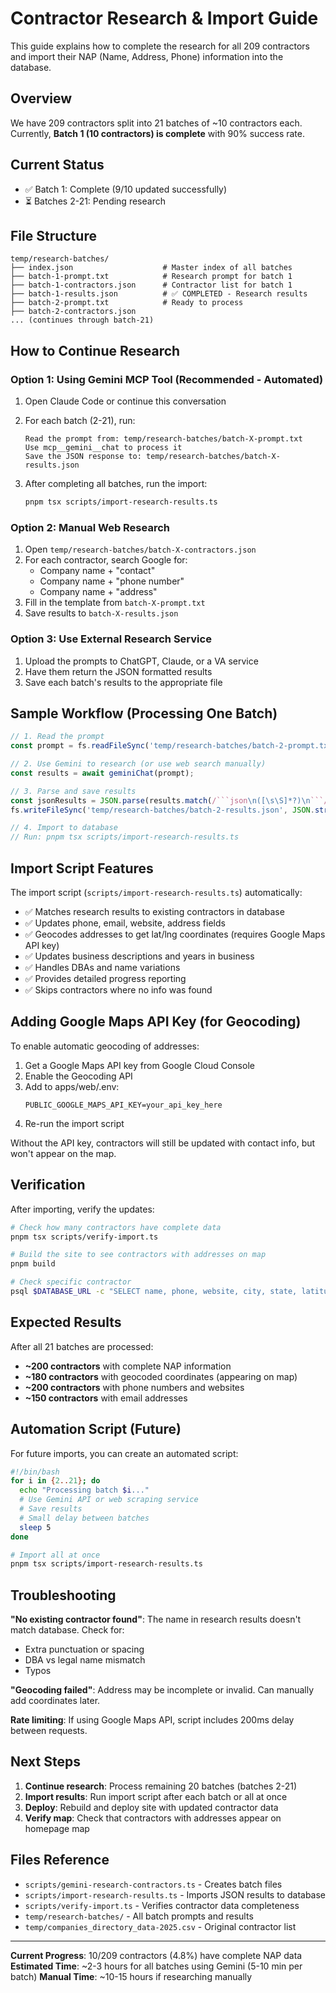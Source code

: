 # Contractor Research & Import Guide

This guide explains how to complete the research for all 209 contractors and import their NAP (Name, Address, Phone) information into the database.

## Overview

We have 209 contractors split into 21 batches of ~10 contractors each. Currently, **Batch 1 (10 contractors) is complete** with 90% success rate.

## Current Status

- ✅ Batch 1: Complete (9/10 updated successfully)
- ⏳ Batches 2-21: Pending research

## File Structure

```
temp/research-batches/
├── index.json                    # Master index of all batches
├── batch-1-prompt.txt            # Research prompt for batch 1
├── batch-1-contractors.json      # Contractor list for batch 1
├── batch-1-results.json          # ✅ COMPLETED - Research results
├── batch-2-prompt.txt            # Ready to process
├── batch-2-contractors.json
... (continues through batch-21)
```

## How to Continue Research

### Option 1: Using Gemini MCP Tool (Recommended - Automated)

1. Open Claude Code or continue this conversation
2. For each batch (2-21), run:
   ```
   Read the prompt from: temp/research-batches/batch-X-prompt.txt
   Use mcp__gemini__chat to process it
   Save the JSON response to: temp/research-batches/batch-X-results.json
   ```

3. After completing all batches, run the import:
   ```bash
   pnpm tsx scripts/import-research-results.ts
   ```

### Option 2: Manual Web Research

1. Open `temp/research-batches/batch-X-contractors.json`
2. For each contractor, search Google for:
   - Company name + "contact"
   - Company name + "phone number"
   - Company name + "address"
3. Fill in the template from `batch-X-prompt.txt`
4. Save results to `batch-X-results.json`

### Option 3: Use External Research Service

1. Upload the prompts to ChatGPT, Claude, or a VA service
2. Have them return the JSON formatted results
3. Save each batch's results to the appropriate file

## Sample Workflow (Processing One Batch)

```typescript
// 1. Read the prompt
const prompt = fs.readFileSync('temp/research-batches/batch-2-prompt.txt', 'utf-8');

// 2. Use Gemini to research (or use web search manually)
const results = await geminiChat(prompt);

// 3. Parse and save results
const jsonResults = JSON.parse(results.match(/```json\n([\s\S]*?)\n```/)[1]);
fs.writeFileSync('temp/research-batches/batch-2-results.json', JSON.stringify(jsonResults, null, 2));

// 4. Import to database
// Run: pnpm tsx scripts/import-research-results.ts
```

## Import Script Features

The import script (`scripts/import-research-results.ts`) automatically:

- ✅ Matches research results to existing contractors in database
- ✅ Updates phone, email, website, address fields
- ✅ Geocodes addresses to get lat/lng coordinates (requires Google Maps API key)
- ✅ Updates business descriptions and years in business
- ✅ Handles DBAs and name variations
- ✅ Provides detailed progress reporting
- ✅ Skips contractors where no info was found

## Adding Google Maps API Key (for Geocoding)

To enable automatic geocoding of addresses:

1. Get a Google Maps API key from Google Cloud Console
2. Enable the Geocoding API
3. Add to apps/web/.env:
   ```
   PUBLIC_GOOGLE_MAPS_API_KEY=your_api_key_here
   ```
4. Re-run the import script

Without the API key, contractors will still be updated with contact info, but won't appear on the map.

## Verification

After importing, verify the updates:

```bash
# Check how many contractors have complete data
pnpm tsx scripts/verify-import.ts

# Build the site to see contractors with addresses on map
pnpm build

# Check specific contractor
psql $DATABASE_URL -c "SELECT name, phone, website, city, state, latitude, longitude FROM contractors WHERE name LIKE '%Kelcon%';"
```

## Expected Results

After all 21 batches are processed:

- **~200 contractors** with complete NAP information
- **~180 contractors** with geocoded coordinates (appearing on map)
- **~200 contractors** with phone numbers and websites
- **~150 contractors** with email addresses

## Automation Script (Future)

For future imports, you can create an automated script:

```bash
#!/bin/bash
for i in {2..21}; do
  echo "Processing batch $i..."
  # Use Gemini API or web scraping service
  # Save results
  # Small delay between batches
  sleep 5
done

# Import all at once
pnpm tsx scripts/import-research-results.ts
```

## Troubleshooting

**"No existing contractor found"**: The name in research results doesn't match database. Check for:
- Extra punctuation or spacing
- DBA vs legal name mismatch
- Typos

**"Geocoding failed"**: Address may be incomplete or invalid. Can manually add coordinates later.

**Rate limiting**: If using Google Maps API, script includes 200ms delay between requests.

## Next Steps

1. **Continue research**: Process remaining 20 batches (batches 2-21)
2. **Import results**: Run import script after each batch or all at once
3. **Deploy**: Rebuild and deploy site with updated contractor data
4. **Verify map**: Check that contractors with addresses appear on homepage map

## Files Reference

- `scripts/gemini-research-contractors.ts` - Creates batch files
- `scripts/import-research-results.ts` - Imports JSON results to database
- `scripts/verify-import.ts` - Verifies contractor data completeness
- `temp/research-batches/` - All batch prompts and results
- `temp/companies_directory_data-2025.csv` - Original contractor list

---

**Current Progress**: 10/209 contractors (4.8%) have complete NAP data
**Estimated Time**: ~2-3 hours for all batches using Gemini (5-10 min per batch)
**Manual Time**: ~10-15 hours if researching manually
